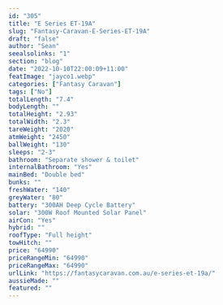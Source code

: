 ```yaml
---
id: "305"
title: "E Series ET-19A"
slug: "Fantasy-Caravan-E-Series-ET-19A"
draft: "false"
author: "Sean"
seealsolinks: "1"
section: "blog"
date: "2022-10-10T22:00:09+11:00"
featImage: "jayco1.webp"
categories: ["Fantasy Caravan"]
tags: ["No"]
totalLength: "7.4"
bodyLength: ""
totalHeight: "2.93"
totalWidth: "2.3"
tareWeight: "2020"
atmWeight: "2450"
ballWeight: "130"
sleeps: "2-3"
bathroom: "Separate shower & toilet"
internalBathroom: "Yes"
mainBed: "Double bed"
bunks: ""
freshWater: "140"
greyWater: "80"
battery: "300AH Deep Cycle Battery"
solar: "300W Roof Mounted Solar Panel"
airCon: "Yes"
hybrid: ""
roofType: "Full height"
towHitch: ""
price: "64990"
priceRangeMin: "64990"
priceRangeMax: "64990"
urlLink: "https://fantasycaravan.com.au/e-series-et-19a/"
aussieMade: ""
featured: ""
---
```

